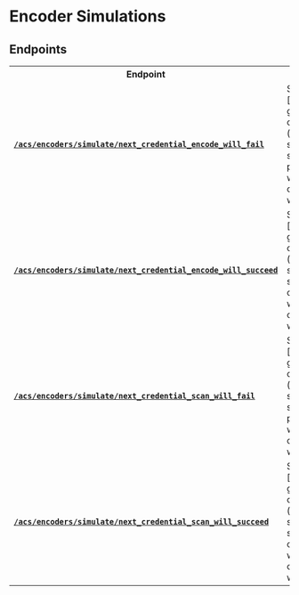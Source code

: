 # Encoder Simulations

</table>

## Endpoints

<table>
<tr><th style="width:25%">Endpoint</th><th>Description</th></tr>

<tr><td><a href="./next_credential_encode_will_fail.md"><strong><code>/acs/encoders/simulate/next_credential_encode_will_fail</code></strong></a></td>

<td>Simulates that the next attempt to encode a [credential](../../../../capability-guides/access-systems/managing-credentials.md) using the specified [encoder](../../../../capability-guides/access-systems/working-with-card-encoders-and-scanners/README.md) will fail. You can only perform this action within a [sandbox workspace](../../../../core-concepts/workspaces/README.md#sandbox-workspaces).</td></tr>


<tr><td><a href="./next_credential_encode_will_succeed.md"><strong><code>/acs/encoders/simulate/next_credential_encode_will_succeed</code></strong></a></td>

<td>Simulates that the next attempt to encode a [credential](../../../../capability-guides/access-systems/managing-credentials.md) using the specified [encoder](../../../../capability-guides/access-systems/working-with-card-encoders-and-scanners/README.md) will succeed. You can only perform this action within a [sandbox workspace](../../../../core-concepts/workspaces/README.md#sandbox-workspaces).</td></tr>


<tr><td><a href="./next_credential_scan_will_fail.md"><strong><code>/acs/encoders/simulate/next_credential_scan_will_fail</code></strong></a></td>

<td>Simulates that the next attempt to scan a [credential](../../../../capability-guides/access-systems/managing-credentials.md) using the specified [encoder](../../../../capability-guides/access-systems/working-with-card-encoders-and-scanners/README.md) will fail. You can only perform this action within a [sandbox workspace](../../../../core-concepts/workspaces/README.md#sandbox-workspaces).</td></tr>


<tr><td><a href="./next_credential_scan_will_succeed.md"><strong><code>/acs/encoders/simulate/next_credential_scan_will_succeed</code></strong></a></td>

<td>Simulates that the next attempt to scan a [credential](../../../../capability-guides/access-systems/managing-credentials.md) using the specified [encoder](../../../../capability-guides/access-systems/working-with-card-encoders-and-scanners/README.md) will succeed. You can only perform this action within a [sandbox workspace](../../../../core-concepts/workspaces/README.md#sandbox-workspaces).</td></tr>

</table>
